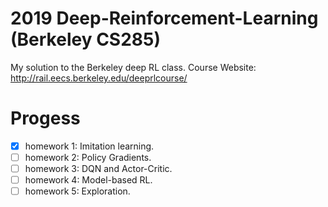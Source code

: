 # 2019 Deep-Reinforcement-Learning (Berkeley CS285)
My solution to the Berkeley deep RL class.
Course Website: http://rail.eecs.berkeley.edu/deeprlcourse/

# Progess
- [X] homework 1: Imitation learning.
- [ ] homework 2: Policy Gradients.
- [ ] homework 3: DQN and Actor-Critic.
- [ ] homework 4: Model-based RL. 
- [ ] homework 5: Exploration. 
